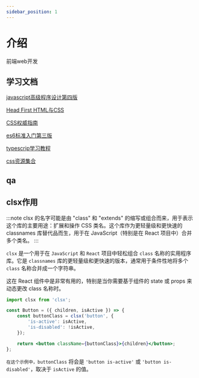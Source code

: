 ```yaml
---
sidebar_position: 1
---
```


# 介绍

前端web开发

## 学习文档

[javascript高级程序设计第四版](https://yiwen-self.oss-cn-shanghai.aliyuncs.com/js_develop4.pdf)

[Head First HTML与CSS](https://yiwen-self.oss-cn-shanghai.aliyuncs.com/head-first-html_css.pdf)

[CSS权威指南](https://yiwen-self.oss-cn-shanghai.aliyuncs.com/css_3.pdf)

[es6标准入门第三版](https://yiwen-self.oss-cn-shanghai.aliyuncs.com/es6_3.pdf)

[typescrip学习教程](https://yiwen-self.oss-cn-shanghai.aliyuncs.com/typescript_study.pdf)

[css资源集合](https://css.doyoe.com/)

## qa

## clsx作用

:::note
clsx 的名字可能是由 "class" 和 "extends" 的缩写或组合而来，用于表示这个库的主要用途：扩展和操作 CSS 类名。这个库作为更轻量级和更快速的 classnames 库替代品而生，用于在 JavaScript（特别是在 React 项目中）合并多个类名。
:::

`clsx` 是一个用于在 `JavaScript` 和 `React` 项目中轻松组合 `class` 名称的实用程序库。它是 `classnames` 库的更轻量级和更快速的版本，通常用于条件性地将多个 `class` 名称合并成一个字符串。

这在 React 组件中是非常有用的，特别是当你需要基于组件的 state 或 props 来动态更改 class 名称时。

```jsx
import clsx from 'clsx';

const Button = ({ children, isActive }) => {
    const buttonClass = clsx('button', {
        'is-active': isActive,
        'is-disabled': !isActive,
    });

    return <button className={buttonClass}>{children}</button>;
};
```

`在这个示例中，buttonClass` 将会是 `'button is-active'` 或 `'button is-disabled'`，取决于 `isActive` 的值。
